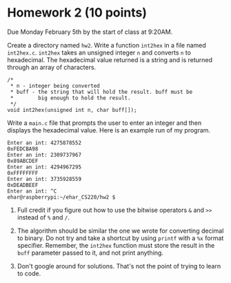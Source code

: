 # Homework 2 (10 points)

Due Monday February 5th by the start of class at 9:20AM.

Create a directory named `hw2`. Write a function `int2hex` in a file named `int2hex.c`. `int2hex` takes an unsigned integer `n` and converts `n` to hexadecimal. The hexadecimal value returned is a string and is returned through an array of characters.

```
/*
 * n - integer being converted
 * buff - the string that will hold the result. buff must be 
 *        big enough to hold the result. 
 */
void int2hex(unsigned int n, char buff[]);
```

Write a `main.c` file that prompts the user to enter an integer and then displays the hexadecimal value. Here is an example run of my program.

```
Enter an int: 4275878552
0xFEDCBA98
Enter an int: 2309737967
0x89ABCDEF
Enter an int: 4294967295
0xFFFFFFFF
Enter an int: 3735928559
0xDEADBEEF
Enter an int: ^C
ehar@raspberrypi:~/ehar_CS220/hw2 $
```

1. Full credit if you figure out how to use the bitwise operators `&` and `>>` instead of `%` and `/`.

2. The algorithm should be similar the one we wrote for converting decimal to binary. Do not try and take a shortcut by using `printf` with a `%x` format specifier. Remember, the `int2hex` function must store the result in the `buff` parameter passed to it, and not print anything.

3. Don't google around for solutions.  That's not the point of trying to learn to code.




 